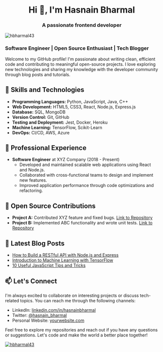 <h1 align="center">Hi 👋, I'm Hasnain Bharmal</h1>
<h3 align="center">A passionate frontend developer</h3>

<p align="left"> <img src="https://komarev.com/ghpvc/?username=hbharmal43&label=Profile%20views&color=0e75b6&style=flat" alt="hbharmal43" /> </p>



### Software Engineer | Open Source Enthusiast | Tech Blogger

Welcome to my GitHub profile! I'm passionate about writing clean, efficient code and contributing to meaningful open-source projects. I love exploring new technologies and sharing my knowledge with the developer community through blog posts and tutorials.

## 🚀 Skills and Technologies

- **Programming Languages:** Python, JavaScript, Java, C++
- **Web Development:** HTML5, CSS3, React, Node.js, Express.js
- **Database:** SQL, MongoDB
- **Version Control:** Git, GitHub
- **Testing and Deployment:** Jest, Docker, Heroku
- **Machine Learning:** TensorFlow, Scikit-Learn
- **DevOps:** CI/CD, AWS, Azure

## 💼 Professional Experience

- **Software Engineer** at XYZ Company (2018 - Present)
  - Developed and maintained scalable web applications using React and Node.js.
  - Collaborated with cross-functional teams to design and implement new features.
  - Improved application performance through code optimizations and refactoring.

## 🌱 Open Source Contributions

- **Project A:** Contributed XYZ feature and fixed bugs. [Link to Repository](https://github.com/project-a)
- **Project B:** Implemented ABC functionality and wrote unit tests. [Link to Repository](https://github.com/project-b)

## 📝 Latest Blog Posts

- [How to Build a RESTful API with Node.js and Express](https://yourblog.com/post1)
- [Introduction to Machine Learning with TensorFlow](https://yourblog.com/post2)
- [10 Useful JavaScript Tips and Tricks](https://yourblog.com/post3)

## 📫 Let's Connect

I'm always excited to collaborate on interesting projects or discuss tech-related topics. You can reach me through the following channels:

- LinkedIn: [linkedin.com/in/hasnainbharmal](https://www.linkedin.com/in/hasnainbharmal)
- Twitter: [@hasnain_bharmal](https://twitter.com/hasnain_bharmal)
- Personal Website: [yourwebsite.com](https://yourwebsite.com)

Feel free to explore my repositories and reach out if you have any questions or suggestions. Let's code and make the world a better place together!
<p align="left"> <a href="https://github.com/ryo-ma/github-profile-trophy"><img src="https://github-profile-trophy.vercel.app/?username=hbharmal43" alt="hbharmal43" /></a> </p>

